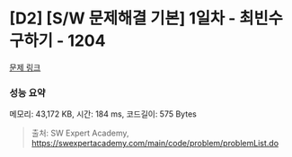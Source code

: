 # [D2] [S/W 문제해결 기본] 1일차 - 최빈수 구하기 - 1204 

[문제 링크](https://swexpertacademy.com/main/code/problem/problemDetail.do?contestProbId=AV13zo1KAAACFAYh) 

### 성능 요약

메모리: 43,172 KB, 시간: 184 ms, 코드길이: 575 Bytes



> 출처: SW Expert Academy, https://swexpertacademy.com/main/code/problem/problemList.do